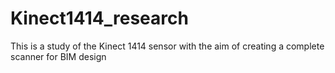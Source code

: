 # Kinect1414_research

This is a study of the Kinect 1414 sensor with the aim of creating a complete scanner for BIM design
